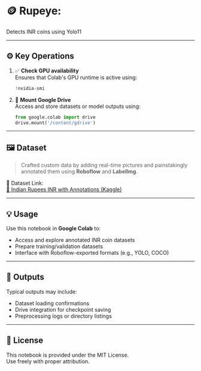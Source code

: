 # 🪙 Rupeye:

Detects INR coins using Yolo11 

---

## ⚙️ Key Operations

1. ✅ **Check GPU availability**  
   Ensures that Colab's GPU runtime is active using:

   ```python
   !nvidia-smi
   ```

2. 🔗 **Mount Google Drive**  
   Access and store datasets or model outputs using:

   ```python
   from google.colab import drive
   drive.mount('/content/gdrive')
   ```

---

## 🖼️ Dataset

> Crafted custom data by adding real-time pictures and painstakingly annotated them using **Roboflow** and **LabelImg**.

📂 Dataset Link:  
[🔗 Indian Rupees INR with Annotations (Kaggle)](https://www.kaggle.com/datasets/mayureshsaitwal/indian-rupees-inr-with-annotations/data)

---

## 💡 Usage

Use this notebook in **Google Colab** to:

- Access and explore annotated INR coin datasets
- Prepare training/validation datasets
- Interface with Roboflow-exported formats (e.g., YOLO, COCO)

---

## 📂 Outputs

Typical outputs may include:

- Dataset loading confirmations
- Drive integration for checkpoint saving
- Preprocessing logs or directory listings

---

## 📄 License

This notebook is provided under the MIT License.  
Use freely with proper attribution.
